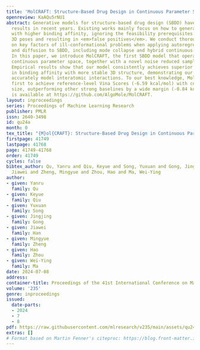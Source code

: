 ```yaml
---
title: 'MolCRAFT: Structure-Based Drug Design in Continuous Parameter Space'
openreview: KaAQu5rNU1
abstract: Generative models for structure-based drug design (SBDD) have shown promising
  results in recent years. Existing works mainly focus on how to generate molecules
  with higher binding affinity, ignoring the feasibility prerequisites for generated
  3D poses and resulting in <em>false positives</em>. We conduct thorough studies
  on key factors of ill-conformational problems when applying autoregressive methods
  and diffusion to SBDD, including mode collapse and hybrid continuous-discrete space.
  In this paper, we introduce MolCRAFT, the first SBDD model that operates in the
  continuous parameter space, together with a novel noise reduced sampling strategy.
  Empirical results show that our model consistently achieves superior performance
  in binding affinity with more stable 3D structure, demonstrating our ability to
  accurately model interatomic interactions. To our best knowledge, MolCRAFT is the
  first to achieve reference-level Vina Scores (-6.59 kcal/mol) with comparable molecular
  size, outperforming other strong baselines by a wide margin (-0.84 kcal/mol). Code
  is available at https://github.com/AlgoMole/MolCRAFT.
layout: inproceedings
series: Proceedings of Machine Learning Research
publisher: PMLR
issn: 2640-3498
id: qu24a
month: 0
tex_title: "{M}ol{CRAFT}: Structure-Based Drug Design in Continuous Parameter Space"
firstpage: 41749
lastpage: 41768
page: 41749-41768
order: 41749
cycles: false
bibtex_author: Qu, Yanru and Qiu, Keyue and Song, Yuxuan and Gong, Jingjing and Han,
  Jiawei and Zheng, Mingyue and Zhou, Hao and Ma, Wei-Ying
author:
- given: Yanru
  family: Qu
- given: Keyue
  family: Qiu
- given: Yuxuan
  family: Song
- given: Jingjing
  family: Gong
- given: Jiawei
  family: Han
- given: Mingyue
  family: Zheng
- given: Hao
  family: Zhou
- given: Wei-Ying
  family: Ma
date: 2024-07-08
address:
container-title: Proceedings of the 41st International Conference on Machine Learning
volume: '235'
genre: inproceedings
issued:
  date-parts:
  - 2024
  - 7
  - 8
pdf: https://raw.githubusercontent.com/mlresearch/v235/main/assets/qu24a/qu24a.pdf
extras: []
# Format based on Martin Fenner's citeproc: https://blog.front-matter.io/posts/citeproc-yaml-for-bibliographies/
---
```

